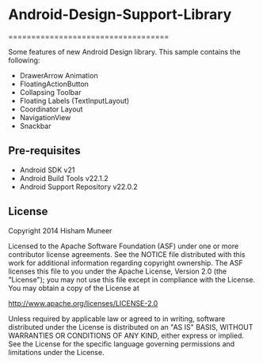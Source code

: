 # Android-Design-Support-Library

===================================

Some features of new Android Design library. This sample contains the following:

- DrawerArrow Animation
- FloatingActionButton
- Collapsing Toolbar
- Floating Labels (TextInputLayout)
- Coordinator Layout
- NavigationView
- Snackbar

Pre-requisites
--------------

- Android SDK v21
- Android Build Tools v22.1.2
- Android Support Repository v22.0.2

License
-------

Copyright 2014 Hisham Muneer

Licensed to the Apache Software Foundation (ASF) under one or more contributor
license agreements.  See the NOTICE file distributed with this work for
additional information regarding copyright ownership.  The ASF licenses this
file to you under the Apache License, Version 2.0 (the "License"); you may not
use this file except in compliance with the License.  You may obtain a copy of
the License at

http://www.apache.org/licenses/LICENSE-2.0

Unless required by applicable law or agreed to in writing, software
distributed under the License is distributed on an "AS IS" BASIS, WITHOUT
WARRANTIES OR CONDITIONS OF ANY KIND, either express or implied.  See the
License for the specific language governing permissions and limitations under
the License.
